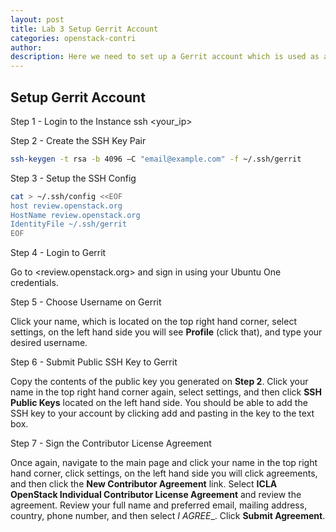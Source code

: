 ```yaml
---
layout: post
title: Lab 3 Setup Gerrit Account
categories: openstack-contri
author: 
description: Here we need to set up a Gerrit account which is used as a sort of clearing house for all code transactions.
---
```


## Setup Gerrit Account

Step 1 - Login to the Instance
  	ssh  <your_ip>

Step 2 - Create the SSH Key Pair

```sh
ssh-keygen -t rsa -b 4096 –C "email@example.com" -f ~/.ssh/gerrit
```

Step 3 - Setup the SSH Config

```sh
cat > ~/.ssh/config <<EOF
host review.openstack.org
HostName review.openstack.org
IdentityFile ~/.ssh/gerrit
EOF
```

Step 4 - Login to Gerrit

Go to <review.openstack.org> and sign in using your Ubuntu One credentials.

Step 5 - Choose Username on Gerrit

Click your name, which is located on the top right hand corner, select settings, on the left hand side you will see __Profile__ (click that), and type your desired username.

Step 6 - Submit Public SSH Key to Gerrit

Copy the contents of the public key you generated on __Step 2__. Click your name in the top right hand corner again, select settings, and then click __SSH Public Keys__ located on the left hand side. You should be able to add the SSH key to your account by clicking add and pasting in the key to the text box.

Step 7 - Sign the Contributor License Agreement

Once again, navigate to the main page and click your name in the top right hand corner, click settings, on the left hand side you will click agreements, and then click the __New Contributor Agreement__ link. Select __ICLA OpenStack Individual Contributor License Agreement__ and review the agreement. Review your full name and preferred email, mailing address, country, phone number, and then select _I AGREE__. Click __Submit Agreement__.
